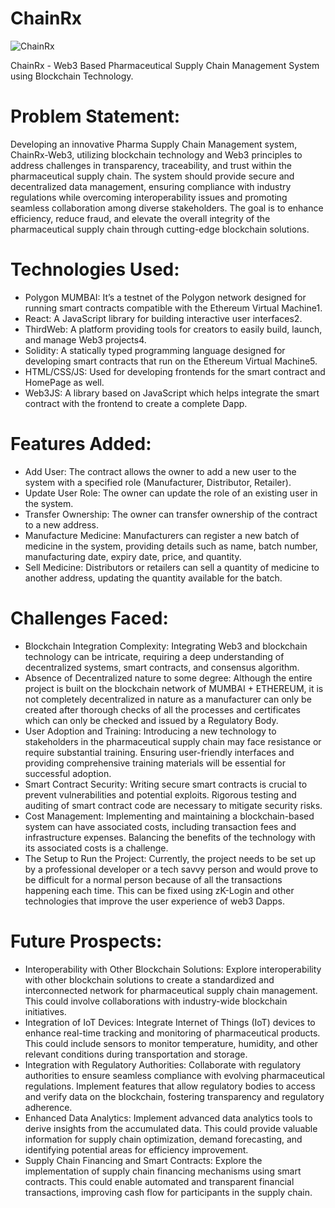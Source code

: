 # ChainRx
![ChainRx](https://github.com/SanatKulkarni/ChainRx/assets/87092449/1b50278f-5c7c-4aa5-a5c8-c31ec6c393e7)

ChainRx - Web3 Based Pharmaceutical Supply Chain Management System using Blockchain Technology. 

# Problem Statement:
Developing an innovative Pharma Supply Chain Management system, ChainRx-Web3, utilizing blockchain technology and Web3 principles to address challenges in transparency, traceability, and trust within the pharmaceutical supply chain. The system should provide secure and decentralized data management, ensuring compliance with industry regulations while overcoming interoperability issues and promoting seamless collaboration among diverse stakeholders. The goal is to enhance efficiency, reduce fraud, and elevate the overall integrity of the pharmaceutical supply chain through cutting-edge blockchain solutions.

# Technologies Used:
- Polygon MUMBAI: It’s a testnet of the Polygon network designed for running smart contracts compatible with the Ethereum Virtual Machine1.
- React: A JavaScript library for building interactive user interfaces2.
- ThirdWeb: A platform providing tools for creators to easily build, launch, and manage Web3 projects4.
- Solidity: A statically typed programming language designed for developing smart contracts that run on the Ethereum Virtual Machine5.
- HTML/CSS/JS: Used for developing frontends for the smart contract and HomePage as well.
- Web3JS: A library based on JavaScript which helps integrate the smart contract with the frontend to create a complete Dapp.

# Features Added:
- Add User: The contract allows the owner to add a new user to the system with a specified role (Manufacturer, Distributor, Retailer).
- Update User Role: The owner can update the role of an existing user in the system.
- Transfer Ownership: The owner can transfer ownership of the contract to a new address.
- Manufacture Medicine: Manufacturers can register a new batch of medicine in the system, providing details such as name, batch number, manufacturing date, expiry date, price, and quantity.
- Sell Medicine: Distributors or retailers can sell a quantity of medicine to another address, updating the quantity available for the batch.

# Challenges Faced: 
- Blockchain Integration Complexity: Integrating Web3 and blockchain technology can be intricate, requiring a deep understanding of decentralized systems, smart contracts, and consensus algorithm.
- Absence of Decentralized nature to some degree: Although the entire project is built on the blockchain network of MUMBAI + ETHEREUM, it is not completely decentralized in nature as a manufacturer can only be created after thorough checks of all the processes and certificates which can only be checked and issued by a Regulatory Body.
- User Adoption and Training: Introducing a new technology to stakeholders in the pharmaceutical supply chain may face resistance or require substantial training. Ensuring user-friendly interfaces and providing comprehensive training materials will be essential for successful adoption.
- Smart Contract Security: Writing secure smart contracts is crucial to prevent vulnerabilities and potential exploits. Rigorous testing and auditing of smart contract code are necessary to mitigate security risks.
- Cost Management: Implementing and maintaining a blockchain-based system can have associated costs, including transaction fees and infrastructure expenses. Balancing the benefits of the technology with its associated costs is a challenge.
- The Setup to Run the Project: Currently, the project needs to be set up by a professional developer or a tech savvy person and would prove to be difficult for a normal person because of all the transactions happening each time. This can be fixed using zK-Login and other technologies that improve the user experience of web3 Dapps.

# Future Prospects:
- Interoperability with Other Blockchain Solutions: Explore interoperability with other blockchain solutions to create a standardized and interconnected network for pharmaceutical supply chain management. This could involve collaborations with industry-wide blockchain initiatives.
- Integration of IoT Devices: Integrate Internet of Things (IoT) devices to enhance real-time tracking and monitoring of pharmaceutical products. This could include sensors to monitor temperature, humidity, and other relevant conditions during transportation and storage.
- Integration with Regulatory Authorities: Collaborate with regulatory authorities to ensure seamless compliance with evolving pharmaceutical regulations. Implement features that allow regulatory bodies to access and verify data on the blockchain, fostering transparency and regulatory adherence.
- Enhanced Data Analytics: Implement advanced data analytics tools to derive insights from the accumulated data. This could provide valuable information for supply chain optimization, demand forecasting, and identifying potential areas for efficiency improvement.
- Supply Chain Financing and Smart Contracts: Explore the implementation of supply chain financing mechanisms using smart contracts. This could enable automated and transparent financial transactions, improving cash flow for participants in the supply chain.
